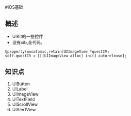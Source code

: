 #iOS基础

## 概述
- UIKit的一些控件
- 没有xib,全代码。 

```
@property(nonatomic,retain)UIImageView *questIV;
self.questIV = [[[UIImageView alloc] init] autorelease];
```

## 知识点
1. UIButton
2. UILabel
3. UIImageView
4. UITextField
5. UIScrollView
6. UIAlertView

